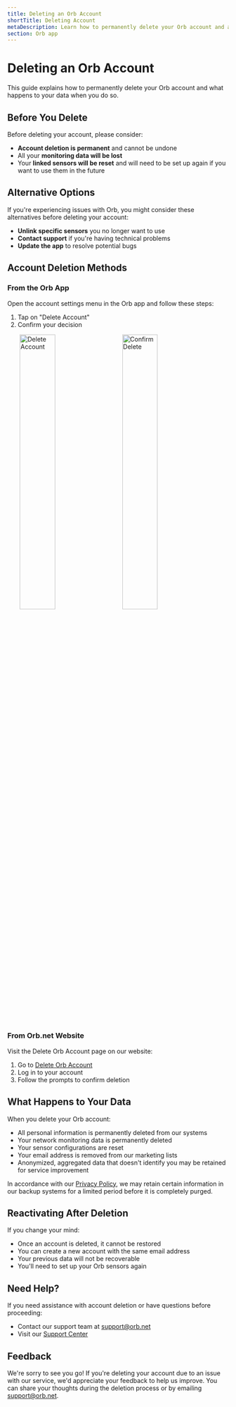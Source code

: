 ```yaml
---
title: Deleting an Orb Account
shortTitle: Deleting Account
metaDescription: Learn how to permanently delete your Orb account and associated data when you no longer need the service.
section: Orb app
---
```


# Deleting an Orb Account

This guide explains how to permanently delete your Orb account and what happens to your data when you do so.

## Before You Delete

Before deleting your account, please consider:

- **Account deletion is permanent** and cannot be undone
- All your **monitoring data will be lost**
- Your **linked sensors will be reset** and will need to be set up again if you want to use them in the future

## Alternative Options

If you're experiencing issues with Orb, you might consider these alternatives before deleting your account:

- **Unlink specific sensors** you no longer want to use
- **Contact support** if you're having technical problems
- **Update the app** to resolve potential bugs

## Account Deletion Methods

### From the Orb App

Open the account settings menu in the Orb app and follow these steps:

1. Tap on "Delete Account"
2. Confirm your decision

<img src="../../images/orb-app/delete-account.png" alt="Delete Account" width=40% style="margin-left: 2em;">

<img src="../../images/orb-app/delete-account-confirm.png" alt="Confirm Delete" width=40% style="margin-left: 2em;">

### From Orb.net Website

Visit the Delete Orb Account page on our website:

1. Go to [Delete Orb Account](https://orb.net/support/delete-account)
2. Log in to your account
3. Follow the prompts to confirm deletion

## What Happens to Your Data

When you delete your Orb account:

- All personal information is permanently deleted from our systems
- Your network monitoring data is permanently deleted
- Your sensor configurations are reset
- Your email address is removed from our marketing lists
- Anonymized, aggregated data that doesn't identify you may be retained for service improvement

In accordance with our [Privacy Policy](/privacy-policy), we may retain certain information in our backup systems for a limited period before it is completely purged.

## Reactivating After Deletion

If you change your mind:

- Once an account is deleted, it cannot be restored
- You can create a new account with the same email address
- Your previous data will not be recoverable
- You'll need to set up your Orb sensors again

## Need Help?

If you need assistance with account deletion or have questions before proceeding:

- Contact our support team at support@orb.net
- Visit our [Support Center](/support)

## Feedback

We're sorry to see you go! If you're deleting your account due to an issue with our service, we'd appreciate your feedback to help us improve. You can share your thoughts during the deletion process or by emailing support@orb.net.
